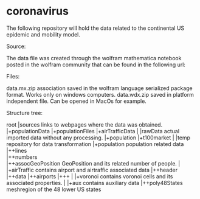 # coronavirus

The following repository will hold the data related to the continental US epidemic and mobility model.

Source:

The data file was created through the wolfram mathematica notebook posted in the wolfram community that
can be found in the following url:

Files:

data.mx.zip		association saved in the wolfram language serialized package format. Works only on windows computers.
data.wdx.zip	saved in platform independent file. Can be opened in MacOs for example.

Structure tree:

root
|sources		links to webpages where the data was obtained.
|+populationData
|+populationFiles
|+airTrafficData
|
|rawData		actual imported data without any processing.
|+population
|+t100market
|
|temp			repository for data transformation
|+population		population related data
|++lines		
|++numbers		
|++assocGeoPosition	GeoPosition and its related number of people.
|
|+airTraffic		contains airport and airtraffic associated data
|++header
|++data
|++airports
|+++
|
|+voronoi		contains voronoi cells and its associated properties.
|
|+aux			contains auxiliary data 
|++poly48States		meshregion of the 48 lower US states


	



